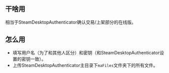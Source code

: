 ## 干啥用

相当于SteamDesktopAuthenticator确认交易/上架部分的在线版。

## 怎么用

- 填写用户名（为了和其他人区分）和密钥（和SteamDesktopAuthenticator设置的密钥一致）。
- 上传SteamDesktopAuthenticator主目录下`maFiles`文件夹下的所有文件。
